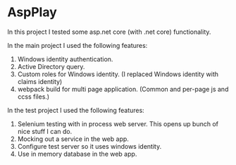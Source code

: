# AspPlay

In this project I tested some asp.net core (with .net core) functionality.

In the main project I used the following features:
1. Windows identity authentication.
2. Active Directory query.
3. Custom roles for Windows identity. (I replaced Windows identity with claims identity)
4. webpack build for multi page application. (Common and per-page js and ccss files.)

In the test project I used the following features:
1. Selenium testing with in process web server. This opens up bunch of nice stuff I can do.
2. Mocking out a service in the web app.
3. Configure test server so it uses windows identity.
4. Use in memory database in the web app.
